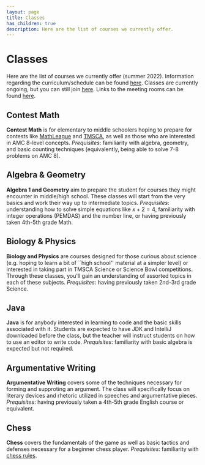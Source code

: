 ```yaml
---
layout: page
title: Classes
has_children: true
description: Here are the list of courses we currently offer.
---
```


# Classes

Here are the list of courses we currently offer (summer 2022). Information regarding the curriculum/schedule can be found [here](https://tinyurl.com/occ-s5-info). Classes are currently ongoing, but you can still join [here](https://tinyurl.com/occ-s5-signup). Links to the meeting rooms can be found [here](https://tinyurl.com/occ-s5-links).

## Contest Math
**Contest Math** is for elementary to middle schoolers hoping to prepare for contests like [MathLeague](https://mathleague.org/) and [TMSCA](https://www.tmsca.org/), as well as those who are interested in AMC 8-level concepts. _Prequisites_: familiarity with algebra, geometry, and basic counting techniques (equivalently, being able to solve 7-8 problems on AMC 8).

## Algebra & Geometry
**Algebra 1 and Geometry** aim to prepare the student for courses they might encounter in middle/high school. These classes will start from the very basics and work their way up to intermediate topics. _Prequisites_: understanding how to solve simple equations like $x+2=4$, familiarity with integer operations (PEMDAS) and the number line, or having previously taken 4th-5th grade Math.

## Biology & Physics
**Biology and Physics** are courses designed for those curious about science (e.g. hoping to learn a bit of ``high school'' material at a simpler level) or interested in taking part in TMSCA Science or Science Bowl competitions. Through these classes, you'll gain an understanding of assorted topics in each of these subjects. _Prequisites_: having previously taken 2nd-3rd grade Science.

## Java
**Java** is for anybody interested in learning to code and the basic skills associated with it. Students are expected to have JDK and IntelliJ downloaded before the class, but the teacher will instruct students on how to use an editor to write code. _Prequisites_: familiarity with basic algebra is expected but not required.

## Argumentative Writing
**Argumentative Writing** covers some of the techniques necessary for forming and supproting an argument. The class will specifically focus on literary devices and rhetoric utilized in speeches and argumentative pieces. _Prequisites_: having previously taken a 4th-5th grade English course or equivalent.

## Chess
**Chess** covers the fundamentals of the game as well as basic tactics and defenses necessary for a beginner chess player. _Prequisites_: familiarity with [chess rules](https://www.chess.com/learn-how-to-play-chess/).
